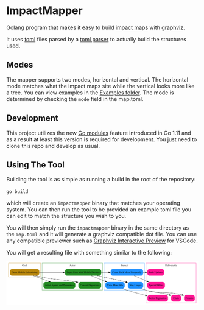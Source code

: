 # ImpactMapper

Golang program that makes it easy to build [impact maps](https://www.impactmapping.org/drawing.html) with [graphviz](https://graphviz.org/).

It uses [toml](https://github.com/toml-lang/toml) files parsed by a [toml parser](https://github.com/BurntSushi/toml) to actually build the structures used.

## Modes

The mapper supports two modes, horizontal and vertical. The horizontal mode matches what the impact maps site while the vertical looks more like a tree. You can view examples in the [Examples folder](examples/). The mode is determined by checking the `mode` field in the map.toml.

## Development

This project utilizes the new [Go modules](https://github.com/golang/go/wiki/Modules) feature introduced in Go 1.11 and as a result at least this version is required for development. You just need to clone this repo and develop as usual.

## Using The Tool

Building the tool is as simple as running a build in the root of the repository:

`go build`

which will create an `impactmapper` binary that matches your operating system. You can then run the tool to be provided an example toml file you can edit to match the structure you wish to you.

You will then simply run the `impactmapper` binary in the same directory as the `map.toml` and it will generate a graphviz compatible dot file. You can use any compatible previewer such as [Graphviz Interactive Preview](https://marketplace.visualstudio.com/items?itemName=tintinweb.graphviz-interactive-preview) for VSCode.

You will get a resulting file with something similar to the following:

![Screenshot of the example impact map rendered using the Graphviz Interactive Preview extension](examples/impact.svg)